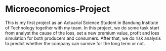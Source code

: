 # Microeconomics-Project
This is my first project as an Actuarial Science Student in Bandung Institute of Technology together with my team. In this project, we do some task start from analyst the cause of the loss, set a new premium value, profit and loss simulation for both producers and consumers. After that, we do risk analysis to predict whether the company can survive for the long term or not.
